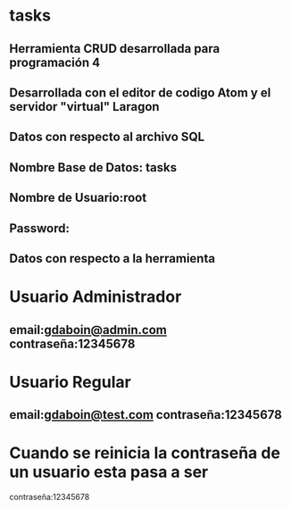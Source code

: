 # tasks
Herramienta CRUD desarrollada para programación 4
-------------------------------------
Desarrollada con el editor de codigo Atom y el servidor "virtual" Laragon
-------------------------------------
Datos con respecto al archivo SQL
-------------------------------------
Nombre Base de Datos: tasks
-------------------------------------
Nombre de Usuario:root
-------------------------------------
Password:
-------------------------------------
Datos con respecto a la herramienta
-------------------------------------
# Usuario Administrador
email:gdaboin@admin.com
contraseña:12345678
-------------------------------------
# Usuario Regular
email:gdaboin@test.com
contraseña:12345678
-------------------------------------
# Cuando se reinicia la contraseña de un usuario esta pasa a ser
contraseña:12345678
